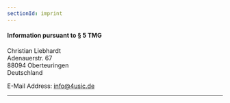 ```yaml
---
sectionId: imprint
---
```


#### Information pursuant to § 5 TMG

Christian Liebhardt<br />
Adenauerstr. 67<br />
88094 Oberteuringen<br />
Deutschland

E-Mail Address: <u>info@4usic.de</u>

---
